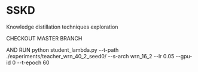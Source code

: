 # SSKD
Knowledge distillation techniques exploration

CHECKOUT MASTER BRANCH 

AND RUN python student_lambda.py --t-path ./experiments/teacher_wrn_40_2_seed0/   --s-arch wrn_16_2     --lr 0.05 --gpu-id 0 --t-epoch 60
